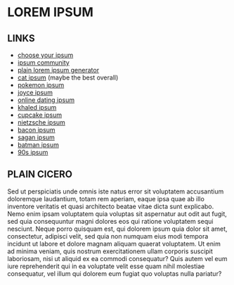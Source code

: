 # LOREM IPSUM

## LINKS

- [choose your ipsum](https://idsgn.dropmark.com/107?page=1)
- [ipsum community](https://ipsum-community.github.io/)
- [plain lorem ipsum generator](https://www.lipsum.com/)
- [cat ipsum](http://www.catipsum.com/) (maybe the best overall)
- [pokemon ipsum](https://pokemipsum.com/)
- [joyce ipsum](http://joyceipsum.com/ulysses/)
- [online dating ipsum](https://idsgn.dropmark.com/107/2227713)
- [khaled ipsum](http://khaledipsum.com/)
- [cupcake ipsum](http://www.cupcakeipsum.com/)
- [nietzsche ipsum](http://nietzsche-ipsum.com/)
- [bacon ipsum](https://baconipsum.com/?paras=5&type=all-meat&start-with-lorem=1)
- [sagan ipsum](http://saganipsum.com/)
- [batman ipsum](https://ipsum-community.github.io/batmanipsum/)
- [90s ipsum](https://idsgn.dropmark.com/107/6098630)

## PLAIN CICERO

Sed ut perspiciatis unde omnis iste natus error sit voluptatem accusantium doloremque laudantium, totam rem aperiam, eaque ipsa quae ab illo inventore veritatis et quasi architecto beatae vitae dicta sunt explicabo. Nemo enim ipsam voluptatem quia voluptas sit aspernatur aut odit aut fugit, sed quia consequuntur magni dolores eos qui ratione voluptatem sequi nesciunt. Neque porro quisquam est, qui dolorem ipsum quia dolor sit amet, consectetur, adipisci velit, sed quia non numquam eius modi tempora incidunt ut labore et dolore magnam aliquam quaerat voluptatem. Ut enim ad minima veniam, quis nostrum exercitationem ullam corporis suscipit laboriosam, nisi ut aliquid ex ea commodi consequatur? Quis autem vel eum iure reprehenderit qui in ea voluptate velit esse quam nihil molestiae consequatur, vel illum qui dolorem eum fugiat quo voluptas nulla pariatur?
